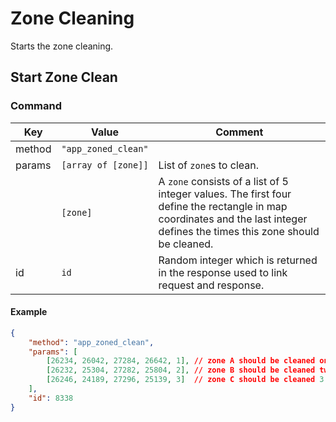 # Zone Cleaning

Starts the zone cleaning.

## Start Zone Clean

### Command

| Key    | Value               | Comment                                                                                                                                                                     |
| ------ | ------------------- | --------------------------------------------------------------------------------------------------------------------------------------------------------------------------- |
| method | `"app_zoned_clean"` |                                                                                                                                                                             |
| params | `[array of [zone]]` | List of `zone`s to clean.                                                                                                                                                   |
|        | `[zone]`            | A `zone` consists of a list of 5 integer values. The first four define the rectangle in map coordinates and the last integer defines the times this zone should be cleaned. |
| id     | `id`                | Random integer which is returned in the response used to link request and response.                                                                                         |

#### Example

```json
{
    "method": "app_zoned_clean",
    "params": [
        [26234, 26042, 27284, 26642, 1], // zone A should be cleaned once
        [26232, 25304, 27282, 25804, 2], // zone B should be cleaned twice
        [26246, 24189, 27296, 25139, 3]  // zone C should be cleaned 3 times
    ],
    "id": 8338
}
```
